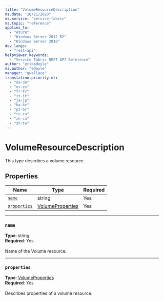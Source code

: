 ```yaml
---
title: "VolumeResourceDescription"
ms.date: "10/21/2020"
ms.service: "service-fabric"
ms.topic: "reference"
applies_to: 
  - "Azure"
  - "Windows Server 2012 R2"
  - "Windows Server 2016"
dev_langs: 
  - "rest-api"
helpviewer_keywords: 
  - "Service Fabric REST API Reference"
author: "erikadoyle"
ms.author: "edoyle"
manager: "gwallace"
translation.priority.mt: 
  - "de-de"
  - "es-es"
  - "fr-fr"
  - "it-it"
  - "ja-jp"
  - "ko-kr"
  - "pt-br"
  - "ru-ru"
  - "zh-cn"
  - "zh-tw"
---
```

# VolumeResourceDescription

This type describes a volume resource.

## Properties
| Name | Type | Required |
| --- | --- | --- |
| [`name`](#name) | string | Yes |
| [`properties`](#properties) | [VolumeProperties](sfclient-v72-model-volumeproperties.md) | Yes |

____
### `name`
__Type__: string <br/>
__Required__: Yes<br/>
<br/>
Name of the Volume resource.

____
### `properties`
__Type__: [VolumeProperties](sfclient-v72-model-volumeproperties.md) <br/>
__Required__: Yes<br/>
<br/>
Describes properties of a volume resource.
